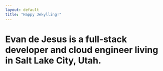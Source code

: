 ```yaml
---
layout: default
title: "Happy Jekylling!"
---
```


# Evan de Jesus is a full-stack developer and cloud engineer living in Salt Lake City, Utah.
